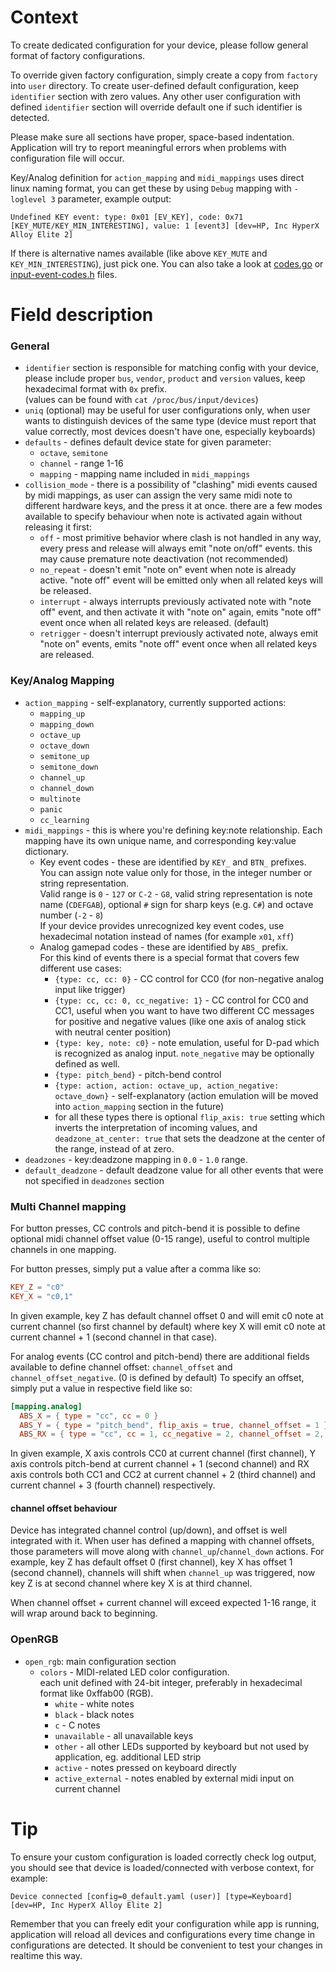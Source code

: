 # Context
To create dedicated configuration for your device, please follow general format of factory configurations.

To override given factory configuration, simply create a copy from `factory` into `user` directory.
To create user-defined default configuration, keep `identifier` section with zero values.
Any other user configuration with defined `identifier` section will override default one if such identifier is detected.

Please make sure all sections have proper, space-based indentation. Application will try to report meaningful errors
when problems with configuration file will occur.

Key/Analog definition for `action_mapping` and `midi_mappings` uses direct linux naming format, you can get these
by using `Debug` mapping with `-loglevel 3` parameter, example output:
```
Undefined KEY event: type: 0x01 [EV_KEY], code: 0x71 [KEY_MUTE/KEY_MIN_INTERESTING], value: 1 [event3] [dev=HP, Inc HyperX Alloy Elite 2]
```
If there is alternative names available (like above `KEY_MUTE` and `KEY_MIN_INTERESTING`), just pick one.
You can also take a look at [codes.go](https://github.com/holoplot/go-evdev/blob/c80ef6a93985029e8db7b4a5ca42af976b4ac1a4/codes.go)
or [input-event-codes.h](https://elixir.bootlin.com/linux/v5.17/source/include/uapi/linux/input-event-codes.h)
files.

# Field description

### General

- `identifier` section is responsible for matching config with your device,
  please include proper `bus`, `vendor`, `product` and `version` values, keep hexadecimal format with `0x` prefix.  
  (values can be found with `cat /proc/bus/input/devices`)
- `uniq` (optional) may be useful for user configurations only, when user wants to distinguish devices of the same type
  (device must report that value correctly, most devices doesn't have one, especially keyboards)
- `defaults` - defines default device state for given parameter:
  - `octave`, `semitone`
  - `channel` - range 1-16
  - `mapping` - mapping name included in `midi_mappings`
- `collision_mode` - there is a possibility of "clashing" midi events caused by midi mappings,
  as user can assign the very same midi note to different hardware keys, and the press it at once.
  there are a few modes available to specify behaviour when note is activated again without releasing it first:
  - `off` - most primitive behavior where clash is not handled in any way, every press and release will always
    emit "note on/off" events. this may cause premature note deactivation (not recommended)
  - `no_repeat` - doesn't emit "note on" event when note is already active.
    "note off" event will be emitted only when all related keys will be released.
  - `interrupt` - always interrupts previously activated note with "note off" event,
    and then activate it with "note on" again, emits "note off" event once when all related keys are released. (default)
  - `retrigger` - doesn't interrupt previously activated note, always emit "note on" events,
    emits "note off" event once when all related keys are released.

### Key/Analog Mapping

- `action_mapping` - self-explanatory, currently supported actions:
  - `mapping_up`
  - `mapping_down`
  - `octave_up`
  - `octave_down`
  - `semitone_up`
  - `semitone_down`
  - `channel_up`
  - `channel_down`
  - `multinote`
  - `panic`
  - `cc_learning`
- `midi_mappings` - this is where you're defining key:note relationship. Each mapping have its own
  unique name, and corresponding key:value dictionary.
  - Key event codes - these are identified by `KEY_` and `BTN_` prefixes.  
    You can assign note value only for those, in the integer number or string representation.  
    Valid range is `0` - `127` or `C-2` - `G8`, valid string representation is note name (`CDEFGAB`),
    optional `#` sign for sharp keys (e.g. `C#`) and octave number (`-2` - `8`)  
    If your device provides unrecognized key event codes, use hexadecimal notation instead of names
    (for example `x01`, `xff`) 
  - Analog gamepad codes - these are identified by `ABS_` prefix.  
    For this kind of events there is a special format that covers few different use cases:
    - `{type: cc, cc: 0}` - CC control for CC0 (for non-negative analog input like trigger)
    - `{type: cc, cc: 0, cc_negative: 1}` - CC control for CC0 and CC1, useful when you want to have
      two different CC messages for positive and negative values
      (like one axis of analog stick with neutral center position)
    - `{type: key, note: c0}` - note emulation, useful for D-pad which is recognized as analog input.
      `note_negative` may be optionally defined as well.
    - `{type: pitch_bend}` - pitch-bend control
    - `{type: action, action: octave_up, action_negative: octave_down}` - self-explanatory (action emulation will be
      moved into `action_mapping` section in the future)
    - for all these types there is optional `flip_axis: true` setting which inverts the interpretation of incoming values, and `deadzone_at_center: true` that sets the deadzone at the center of the range, instead of at zero.
- `deadzones` - key:deadzone mapping in `0.0` - `1.0` range.
- `default_deadzone` - default deadzone value for all other events  that were not specified in `deadzones` section

### Multi Channel mapping

For button presses, CC controls and pitch-bend it is possible to define optional midi channel offset value (0-15 range),
useful to control multiple channels in one mapping.

For button presses, simply put a value after a comma like so:
```toml
KEY_Z = "c0"
KEY_X = "c0,1"
```
In given example, key Z has default channel offset 0 and will emit c0 note at current channel (so first channel by default)
where key X will emit c0 note at current channel + 1 (second channel in that case).

For analog events (CC control and pitch-bend) there are additional fields available to define channel offset: 
`channel_offset` and `channel_offset_negative`. (0 is defined by default)
To specify an offset, simply put a value in respective field like so:
```toml
[mapping.analog]
  ABS_X = { type = "cc", cc = 0 }
  ABS_Y = { type = "pitch_bend", flip_axis = true, channel_offset = 1 }
  ABS_RX = { type = "cc", cc = 1, cc_negative = 2, channel_offset = 2, channel_offset_negative = 3 }
```
In given example, X axis controls CC0 at current channel (first channel), Y axis controls pitch-bend
at current channel + 1 (second channel) and RX axis controls both CC1 and CC2 at current channel + 2 (third channel)
and current channel + 3 (fourth channel) respectively.

#### channel offset behaviour

Device has integrated channel control (up/down), and offset is well integrated with it. When user has defined a mapping
with channel offsets, those parameters will move along with `channel_up`/`channel_down` actions.
For example, key Z has default offset 0 (first channel), key X has offset 1 (second channel), channels will shift when
`channel_up` was triggered, now key Z is at second channel where key X is at third channel.

When channel offset + current channel will exceed expected 1-16 range, it will wrap around back to beginning. 
 
### OpenRGB

- `open_rgb`: main configuration section
  - `colors` - MIDI-related LED color configuration.  
    each unit defined with 24-bit integer, preferably in hexadecimal format like 0xffab00 (RGB).
    - `white` - white notes
    - `black` - black notes
    - `c` - C notes
    - `unavailable` - all unavailable keys
    - `other` - all other LEDs supported by keyboard but not used by application, eg. additional LED strip
    - `active` - notes pressed on keyboard directly
    - `active_external` - notes enabled by external midi input on current channel


# Tip

To ensure your custom configuration is loaded correctly check log output, you should see that device is
loaded/connected with verbose context, for example:
```
Device connected [config=0_default.yaml (user)] [type=Keyboard] [dev=HP, Inc HyperX Alloy Elite 2]
```

Remember that you can freely edit your configuration while app is running,
application will reload all devices and configurations every time change in configurations are detected.
It should be convenient to test your changes in realtime this way.
